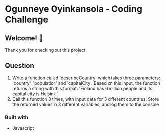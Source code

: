 # Ogunneye Oyinkansola - Coding Challenge

## Welcome! 👋
Thank you for checking out this project.

## Question

1. Write a function called 'describeCountry' which takes three parameters:
'country', 'population' and 'capitalCity'. Based on this input, the
function returns a string with this format: 'Finland has 6 million people and its
capital city is Helsinki'
2. Call this function 3 times, with input data for 3 different countries. Store the
returned values in 3 different variables, and log them to the console

### Built with

- Javascript
